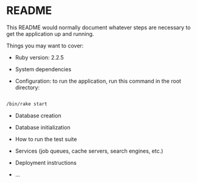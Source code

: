 # README

This README would normally document whatever steps are necessary to get the
application up and running.

Things you may want to cover:

* Ruby version: 2.2.5

* System dependencies

* Configuration: to run the application, run this command in the root directory:

```bash

/bin/rake start

```

* Database creation

* Database initialization

* How to run the test suite

* Services (job queues, cache servers, search engines, etc.)

* Deployment instructions

* ...
